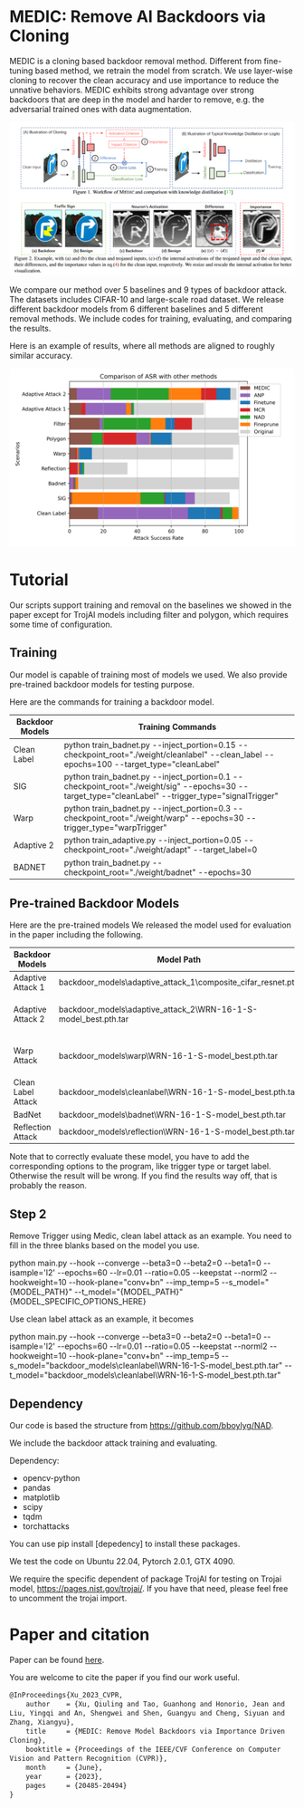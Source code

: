 # MEDIC: Remove AI Backdoors via Cloning

MEDIC is a cloning based backdoor removal method. Different from fine-tuning based method, we retrain the model from scratch. We use layer-wise cloning to recover the clean accuracy and use importance to reduce the unnative behaviors. MEDIC exhibits strong advantage over strong backdoors that are deep in the model and harder to remove, e.g. the adversarial trained ones with data augmentation.

![Framework Introduction](./Intro.png)

We compare our method over 5 baselines and 9 types of backdoor attack. The datasets includes CIFAR-10 and large-scale road dataset. 
We release different backdoor models from 6 different baselines and 5 different removal methods. We include codes for training, evaluating, and comparing the results.

Here is an example of results, where all methods are aligned to roughly similar accuracy.

![Comparison of ASR](./ASR.png)

# Tutorial
Our scripts support training and removal on the baselines we showed in the paper except for TrojAI models including filter and polygon, which requires some time of configuration.
## Training

Our model is capable of training most of models we used. We also provide pre-trained backdoor models for testing purpose.

Here are the commands for training a backdoor model. 

| Backdoor Models      | Training Commands |
| ----------- | ----------- |
| Clean Label | python train_badnet.py --inject_portion=0.15 --checkpoint_root="./weight/cleanlabel" --clean_label  --epochs=100 --target_type="cleanLabel" |
| SIG | python train_badnet.py --inject_portion=0.1 --checkpoint_root="./weight/sig"  --epochs=30 --target_type="cleanLabel" --trigger_type="signalTrigger" |
| Warp | python train_badnet.py --inject_portion=0.3 --checkpoint_root="./weight/warp"  --epochs=30  --trigger_type="warpTrigger" |
| Adaptive 2 | python train_adaptive.py --inject_portion=0.05 --checkpoint_root="./weight/adapt" --target_label=0 |
| BADNET | python train_badnet.py --checkpoint_root="./weight/badnet"  --epochs=30 |


## Pre-trained Backdoor Models

Here are the pre-trained models
We released the model used for evaluation in the paper including the following.

| Backdoor Models      | Model Path | Model Specific Options |
| ----------- | ----------- | ----------- | 
| Adaptive Attack 1 | backdoor_models\adaptive_attack_1\composite_cifar_resnet.pth | --trigger_type='Composite' --target_label=2 |
| Adaptive Attack 2 | backdoor_models\adaptive_attack_2\WRN-16-1-S-model_best.pth.tar | --trigger_type='Adaptive' --s_name=WRN-16-1N --t_name=WRN-16-1N --target_label=0 |
| Warp Attack | backdoor_models\warp\WRN-16-1-S-model_best.pth.tar | --trigger_type='warpTrigger' --s_name=WRN-16-1 --t_name=WRN-16-1 --target_label=0 |
| Clean Label Attack | backdoor_models\cleanlabel\WRN-16-1-S-model_best.pth.tar | No additional options |
| BadNet | backdoor_models\badnet\WRN-16-1-S-model_best.pth.tar | No additional options |
| Reflection Attack | backdoor_models\reflection\WRN-16-1-S-model_best.pth.tar | --trigger_type='ReflectionTrigger' |

Note that to correctly evaluate these model, you have to add the corresponding options to the program, like trigger type or target label. Otherwise the result will be wrong. If you find the results way off, that is probably the reason.


## Step 2 



Remove Trigger using Medic, clean label attack as an example. You need to fill in the three blanks based on the model you use.

python main.py --hook  --converge --beta3=0 --beta2=0 --beta1=0 --isample='l2' --epochs=60 --lr=0.01  --ratio=0.05 --keepstat --norml2 --hookweight=10  --hook-plane="conv+bn" --imp_temp=5 --s_model="{MODEL_PATH}" --t_model="{MODEL_PATH}" {MODEL_SPECIFIC_OPTIONS_HERE}

Use clean label attack as an example, it becomes

python main.py --hook  --converge --beta3=0 --beta2=0 --beta1=0 --isample='l2' --epochs=60 --lr=0.01  --ratio=0.05 --keepstat --norml2 --hookweight=10  --hook-plane="conv+bn" --imp_temp=5 --s_model="backdoor_models\cleanlabel\WRN-16-1-S-model_best.pth.tar" --t_model="backdoor_models\cleanlabel\WRN-16-1-S-model_best.pth.tar" 

## Dependency

Our code is based the structure from https://github.com/bboylyg/NAD.

We include the backdoor attack training and evaluating.

Dependency:
- opencv-python
- pandas
- matplotlib
- scipy
- tqdm
- torchattacks

You can use pip install [depedency] to install these packages.

We test the code on Ubuntu 22.04, Pytorch 2.0.1, GTX 4090.

We require the specific dependent of package TrojAI for testing on Trojai model, https://pages.nist.gov/trojai/.
If you have that need, please feel free to uncomment the trojai import.

# Paper and citation

Paper can be found [here](https://openaccess.thecvf.com/content/CVPR2023/html/Xu_MEDIC_Remove_Model_Backdoors_via_Importance_Driven_Cloning_CVPR_2023_paper.html).

You are welcome to cite the paper if you find our work useful.
```
@InProceedings{Xu_2023_CVPR,
    author    = {Xu, Qiuling and Tao, Guanhong and Honorio, Jean and Liu, Yingqi and An, Shengwei and Shen, Guangyu and Cheng, Siyuan and Zhang, Xiangyu},
    title     = {MEDIC: Remove Model Backdoors via Importance Driven Cloning},
    booktitle = {Proceedings of the IEEE/CVF Conference on Computer Vision and Pattern Recognition (CVPR)},
    month     = {June},
    year      = {2023},
    pages     = {20485-20494}
}
```
